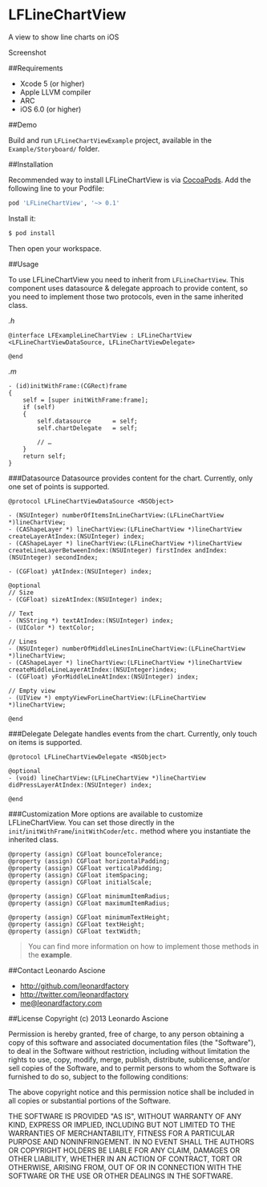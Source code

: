 LFLineChartView
===============

A view to show line charts on iOS

Screenshot

##Requirements

* Xcode 5 (or higher)
* Apple LLVM compiler
* ARC
* iOS 6.0 (or higher)

##Demo

Build and run `LFLineChartViewExample` project, available in the `Example/Storyboard/` folder.

##Installation

Recommended way to install LFLineChartView is via [CocoaPods](http://cocoapods.org/). Add the following line to your Podfile:

```ruby
pod 'LFLineChartView', '~> 0.1'
```

Install it:

```sh
$ pod install
```

Then open your workspace.

##Usage

To use LFLineChartView you need to inherit from `LFLineChartView`. This component uses datasource & delegate approach to provide content, so you need to implement those two protocols, even in the same inherited class.

_.h_
```objc
@interface LFExampleLineChartView : LFLineChartView <LFLineChartViewDataSource, LFLineChartViewDelegate>

@end
```

_.m_
```objc
- (id)initWithFrame:(CGRect)frame
{
    self = [super initWithFrame:frame];
    if (self)
    {
        self.datasource      = self;
        self.chartDelegate   = self;
        
        // …
    }
    return self;
}
```

###Datasource
Datasource provides content for the chart. Currently, only one set of points is supported.

```objc
@protocol LFLineChartViewDataSource <NSObject>

- (NSUInteger) numberOfItemsInLineChartView:(LFLineChartView *)lineChartView;
- (CAShapeLayer *) lineChartView:(LFLineChartView *)lineChartView createLayerAtIndex:(NSUInteger) index;
- (CAShapeLayer *) lineChartView:(LFLineChartView *)lineChartView createLineLayerBetweenIndex:(NSUInteger) firstIndex andIndex:(NSUInteger) secondIndex;

- (CGFloat) yAtIndex:(NSUInteger) index;

@optional
// Size
- (CGFloat) sizeAtIndex:(NSUInteger) index;

// Text
- (NSString *) textAtIndex:(NSUInteger) index;
- (UIColor *) textColor;

// Lines
- (NSUInteger) numberOfMiddleLinesInLineChartView:(LFLineChartView *)lineChartView;
- (CAShapeLayer *) lineChartView:(LFLineChartView *)lineChartView createMiddleLineLayerAtIndex:(NSUInteger)index;
- (CGFloat) yForMiddleLineAtIndex:(NSUInteger) index;

// Empty view
- (UIView *) emptyViewForLineChartView:(LFLineChartView *)lineChartView;

@end
```

###Delegate
Delegate handles events from the chart. Currently, only touch on items is supported.

```objc
@protocol LFLineChartViewDelegate <NSObject>

@optional
- (void) lineChartView:(LFLineChartView *)lineChartView didPressLayerAtIndex:(NSUInteger) index;

@end
```

###Customization
More options are available to customize LFLineChartView. You can set those directly in the `init`/`initWithFrame`/`initWithCoder`/`etc.` method where you instantiate the inherited class.

```objc
@property (assign) CGFloat bounceTolerance;
@property (assign) CGFloat horizontalPadding;
@property (assign) CGFloat verticalPadding;
@property (assign) CGFloat itemSpacing;
@property (assign) CGFloat initialScale;

@property (assign) CGFloat minimumItemRadius;
@property (assign) CGFloat maximumItemRadius;

@property (assign) CGFloat minimumTextHeight;
@property (assign) CGFloat textHeight;
@property (assign) CGFloat textWidth;
```

> You can find more information on how to implement those methods in the **example**.

##Contact
Leonardo Ascione

* http://github.com/leonardfactory
* http://twitter.com/leonardfactory
* me@leonardfactory.com

##License
Copyright (c) 2013 Leonardo Ascione

Permission is hereby granted, free of charge, to any person
obtaining a copy of this software and associated documentation
files (the "Software"), to deal in the Software without
restriction, including without limitation the rights to use,
copy, modify, merge, publish, distribute, sublicense, and/or sell
copies of the Software, and to permit persons to whom the
Software is furnished to do so, subject to the following
conditions:

The above copyright notice and this permission notice shall be
included in all copies or substantial portions of the Software.

THE SOFTWARE IS PROVIDED "AS IS", WITHOUT WARRANTY OF ANY KIND,
EXPRESS OR IMPLIED, INCLUDING BUT NOT LIMITED TO THE WARRANTIES
OF MERCHANTABILITY, FITNESS FOR A PARTICULAR PURPOSE AND
NONINFRINGEMENT. IN NO EVENT SHALL THE AUTHORS OR COPYRIGHT
HOLDERS BE LIABLE FOR ANY CLAIM, DAMAGES OR OTHER LIABILITY,
WHETHER IN AN ACTION OF CONTRACT, TORT OR OTHERWISE, ARISING
FROM, OUT OF OR IN CONNECTION WITH THE SOFTWARE OR THE USE OR
OTHER DEALINGS IN THE SOFTWARE.




